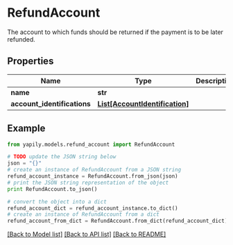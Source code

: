 # RefundAccount

The account to which funds should be returned if the payment is to be later refunded.

## Properties
Name | Type | Description | Notes
------------ | ------------- | ------------- | -------------
**name** | **str** |  | [optional] 
**account_identifications** | [**List[AccountIdentification]**](AccountIdentification.md) |  | [optional] 

## Example

```python
from yapily.models.refund_account import RefundAccount

# TODO update the JSON string below
json = "{}"
# create an instance of RefundAccount from a JSON string
refund_account_instance = RefundAccount.from_json(json)
# print the JSON string representation of the object
print RefundAccount.to_json()

# convert the object into a dict
refund_account_dict = refund_account_instance.to_dict()
# create an instance of RefundAccount from a dict
refund_account_from_dict = RefundAccount.from_dict(refund_account_dict)
```
[[Back to Model list]](../README.md#documentation-for-models) [[Back to API list]](../README.md#documentation-for-api-endpoints) [[Back to README]](../README.md)



